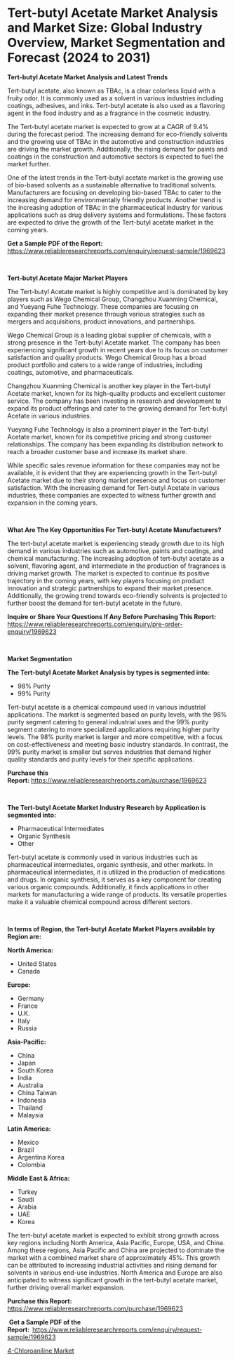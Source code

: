 <p><h1>Tert-butyl Acetate Market Analysis and Market Size: Global Industry Overview, Market Segmentation and Forecast (2024 to 2031)</h1></p><p><strong>Tert-butyl Acetate Market Analysis and Latest Trends</strong></p>
<p><p>Tert-butyl acetate, also known as TBAc, is a clear colorless liquid with a fruity odor. It is commonly used as a solvent in various industries including coatings, adhesives, and inks. Tert-butyl acetate is also used as a flavoring agent in the food industry and as a fragrance in the cosmetic industry.</p><p>The Tert-butyl acetate market is expected to grow at a CAGR of 9.4% during the forecast period. The increasing demand for eco-friendly solvents and the growing use of TBAc in the automotive and construction industries are driving the market growth. Additionally, the rising demand for paints and coatings in the construction and automotive sectors is expected to fuel the market further.</p><p>One of the latest trends in the Tert-butyl acetate market is the growing use of bio-based solvents as a sustainable alternative to traditional solvents. Manufacturers are focusing on developing bio-based TBAc to cater to the increasing demand for environmentally friendly products. Another trend is the increasing adoption of TBAc in the pharmaceutical industry for various applications such as drug delivery systems and formulations. These factors are expected to drive the growth of the Tert-butyl acetate market in the coming years.</p></p>
<p><strong>Get a Sample PDF of the Report:&nbsp;</strong> <a href="https://www.reliableresearchreports.com/enquiry/request-sample/1969623">https://www.reliableresearchreports.com/enquiry/request-sample/1969623</a></p>
<p>&nbsp;</p>
<p><strong>Tert-butyl Acetate Major Market Players</strong></p>
<p><p>The Tert-butyl Acetate market is highly competitive and is dominated by key players such as Wego Chemical Group, Changzhou Xuanming Chemical, and Yueyang Fuhe Technology. These companies are focusing on expanding their market presence through various strategies such as mergers and acquisitions, product innovations, and partnerships.</p><p>Wego Chemical Group is a leading global supplier of chemicals, with a strong presence in the Tert-butyl Acetate market. The company has been experiencing significant growth in recent years due to its focus on customer satisfaction and quality products. Wego Chemical Group has a broad product portfolio and caters to a wide range of industries, including coatings, automotive, and pharmaceuticals.</p><p>Changzhou Xuanming Chemical is another key player in the Tert-butyl Acetate market, known for its high-quality products and excellent customer service. The company has been investing in research and development to expand its product offerings and cater to the growing demand for Tert-butyl Acetate in various industries.</p><p>Yueyang Fuhe Technology is also a prominent player in the Tert-butyl Acetate market, known for its competitive pricing and strong customer relationships. The company has been expanding its distribution network to reach a broader customer base and increase its market share.</p><p>While specific sales revenue information for these companies may not be available, it is evident that they are experiencing growth in the Tert-butyl Acetate market due to their strong market presence and focus on customer satisfaction. With the increasing demand for Tert-butyl Acetate in various industries, these companies are expected to witness further growth and expansion in the coming years.</p></p>
<p>&nbsp;</p>
<p><strong>What Are The Key Opportunities For Tert-butyl Acetate Manufacturers?</strong></p>
<p><p>The tert-butyl acetate market is experiencing steady growth due to its high demand in various industries such as automotive, paints and coatings, and chemical manufacturing. The increasing adoption of tert-butyl acetate as a solvent, flavoring agent, and intermediate in the production of fragrances is driving market growth. The market is expected to continue its positive trajectory in the coming years, with key players focusing on product innovation and strategic partnerships to expand their market presence. Additionally, the growing trend towards eco-friendly solvents is projected to further boost the demand for tert-butyl acetate in the future.</p></p>
<p><strong>Inquire or Share Your Questions If Any Before Purchasing This Report:</strong> <a href="https://www.reliableresearchreports.com/enquiry/pre-order-enquiry/1969623">https://www.reliableresearchreports.com/enquiry/pre-order-enquiry/1969623</a></p>
<p>&nbsp;</p>
<p><strong>Market Segmentation</strong></p>
<p><strong>The Tert-butyl Acetate Market Analysis by types is segmented into:</strong></p>
<p><ul><li>98% Purity</li><li>99% Purity</li></ul></p>
<p><p>Tert-butyl acetate is a chemical compound used in various industrial applications. The market is segmented based on purity levels, with the 98% purity segment catering to general industrial uses and the 99% purity segment catering to more specialized applications requiring higher purity levels. The 98% purity market is larger and more competitive, with a focus on cost-effectiveness and meeting basic industry standards. In contrast, the 99% purity market is smaller but serves industries that demand higher quality standards and purity levels for their specific applications.</p></p>
<p><strong>Purchase this Report:&nbsp;</strong><a href="https://www.reliableresearchreports.com/purchase/1969623">https://www.reliableresearchreports.com/purchase/1969623</a></p>
<p>&nbsp;</p>
<p><strong>The Tert-butyl Acetate Market Industry Research by Application is segmented into:</strong></p>
<p><ul><li>Pharmaceutical Intermediates</li><li>Organic Synthesis</li><li>Other</li></ul></p>
<p><p>Tert-butyl acetate is commonly used in various industries such as pharmaceutical intermediates, organic synthesis, and other markets. In pharmaceutical intermediates, it is utilized in the production of medications and drugs. In organic synthesis, it serves as a key component for creating various organic compounds. Additionally, it finds applications in other markets for manufacturing a wide range of products. Its versatile properties make it a valuable chemical compound across different sectors.</p></p>
<p>&nbsp;</p>
<p><strong>In terms of Region, the Tert-butyl Acetate Market Players available by Region are:</strong></p>
<p>
    <p> <strong> North America: </strong>
        <ul>
            <li>United States</li>
            <li>Canada</li>
        </ul>
        </p> 
    <p> <strong> Europe: </strong>
        <ul>
            <li>Germany</li>
            <li>France</li>
            <li>U.K.</li>
            <li>Italy</li>
            <li>Russia</li>
        </ul>
        </p> 
    <p> <strong> Asia-Pacific: </strong>
        <ul>
            <li>China</li>
            <li>Japan</li>
            <li>South Korea</li>
            <li>India</li>
            <li>Australia</li>
            <li>China Taiwan</li>
            <li>Indonesia</li>
            <li>Thailand</li>
            <li>Malaysia</li>
        </ul>
        </p> 
    <p> <strong> Latin America: </strong>
        <ul>
            <li>Mexico</li>
            <li>Brazil</li>
            <li>Argentina Korea</li>
            <li>Colombia</li>
        </ul>
        </p> 
    <p> <strong> Middle East & Africa: </strong>
        <ul>
            <li>Turkey</li>
            <li>Saudi</li>
            <li>Arabia</li>
            <li>UAE</li>
            <li>Korea</li>
        </ul>
    </p>
    </p>
<p><p>The tert-butyl acetate market is expected to exhibit strong growth across key regions including North America, Asia Pacific, Europe, USA, and China. Among these regions, Asia Pacific and China are projected to dominate the market with a combined market share of approximately 45%. This growth can be attributed to increasing industrial activities and rising demand for solvents in various end-use industries. North America and Europe are also anticipated to witness significant growth in the tert-butyl acetate market, further driving overall market expansion.</p></p>
<p><strong>Purchase this Report: </strong><a href="https://www.reliableresearchreports.com/purchase/1969623">https://www.reliableresearchreports.com/purchase/1969623</a></p>
<p>&nbsp;<strong>Get a Sample PDF of the Report:&nbsp;&nbsp;</strong><a href="https://www.reliableresearchreports.com/enquiry/request-sample/1969623">https://www.reliableresearchreports.com/enquiry/request-sample/1969623</a></p>
<p><strong></strong></p>
<p><p><a href="https://github.com/Angelnienowdseej3e45z3p8c/Market-Research-Report-List-1/blob/main/4-chloroaniline-market.md">4-Chloroaniline Market</a></p></p>